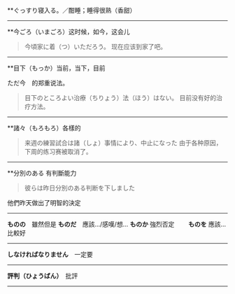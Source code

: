 
**ぐっすり寝入る。／酣睡；睡得很熟（香甜）

---

**今ごろ（いまごろ）这时候，如今，这会儿

> 今頃家に着（つ）いただろう。
> 现在应该到家了吧。

---

**目下（もっか）当前，当下，目前

ただ今　的郑重说法。

> 目下のところよい治療（ちりょう）法（ほう）はない。
> 目前没有好的治疗方法。

---

**諸々（もろもろ）各樣的

>来週の練習試合は諸（しょ）事情により、中止になった
>由于各种原因，下周的练习赛被取消了。

---
**分別のある 有判斷能力

>彼らは昨日分別のある判断を下しました

他們昨天做出了明智的決定

---

**ものの**　雖然但是
**ものだ**　應該.../感嘆/想...
**ものか**    強烈否定　　
**ものを**    應該...比較好

---

**しなければなりません**　一定要

---

**評判（ひょうばん）**　批評

---

